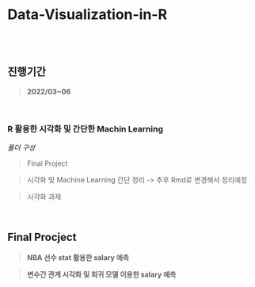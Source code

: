 # Data-Visualization-in-R
<br>
<br>

## 진행기간
> **2022/03~06**
<br>

### R 활용한 시각화 및 간단한 Machin Learning
*폴더 구성*
> Final Project

> 시각화 및 Machine Learning 간단 정리 -> 추후 Rmd로 변경해서 정리예정

> 시각화 과제
<br>

## Final Procject

> **NBA 선수 stat 활용한 salary 예측**

> **변수간 관계 시각화 및 회귀 모델 이용한 salary 예측**

